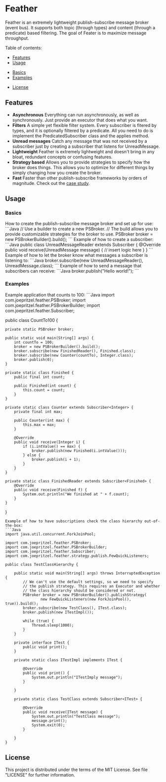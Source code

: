 Feather
=========

Feather is an extremely lightweight publish-subscribe message broker (event bus). It supports both topic (through types) and content (through a predicate) based filtering. The goal of Feater is to maximize message throughput.

Table of contents:
+ [Features](#features)
+ [Usage](#usage)
 - [Basics](#basics)
 - [Examples](#examples)
+ [License](#license)

<h2 name="features">Features</h2>

+ <strong>Asynchronous</strong> Everything can run asynchronously, as well as synchronously. Just provide an executor that does what you want.
+ <strong>Filters</strong> A simple yet flexible filter system. Every subscriber is fitered by types, and it is optionally filtered by a predicate. All you need to do is implement the PredicatedSubscriber class and the applies method.
+ <strong>Unread messages</strong> Catch any message that was not received by a subscriber just by creating a subscriber that listens for UnreadMessage.
+ <strong>Lightweight</strong> Feather is extremely lightweight and doesn't bring in any bloat, redundant concepts or confusing features.
+ <strong>Strategy based</strong> Allows you to provide strategies to specify how the broker does things. This allows you to optimize for different things by simply changing how you create the broker.
+ <strong>Fast</strong> Faster than other publish-subscribe frameworks by orders of magnitude. Check out the <a href="http://www.joepritzel.com/blog/publish-subscribe" target="_blank">case study</a>.

<h2 name="usage">Usage</h2>
<h3 name="basics">Basics</h3>
How to create the publish-subscribe message broker and set up for use:
```Java
// Use a builder to create a new PSBroker.
// The build allows you to provide customizable strategies for the broker to use.
PSBroker broker = new PSBrokerBuilder().build();
```  
Example of how to create a subscriber:
```Java
public class UnreadMessageReader extends Subscriber<UnreadMessage> {
	@Override
	public void receive(UnreadMessage message) {
		// insert logic here
	}
}
```
Example of how to let the broker know what messages a subscriber is listening to:
```Java
broker.subscribe(new UnreadMessageReader(), UnreadMessage.class);
```
Example of how to send a message that subscribers can receive:
```Java
broker.publish("Hello world!");
```
<h3 name="examples">Examples</h3>
Example application that counts to 100:
```Java
import com.joepritzel.feather.PSBroker;
import com.joepritzel.feather.PSBrokerBuilder;
import com.joepritzel.feather.Subscriber;

public class CountTo100 {

	private static PSBroker broker;

	public static void main(String[] args) {
		int countTo = 100;
		broker = new PSBrokerBuilder().build();
		broker.subscribe(new FinishedReader(), Finished.class);
		broker.subscribe(new Counter(countTo), Integer.class);
		broker.publish(0);
	}

	private static class Finished {
		public final int count;

		public Finished(int count) {
			this.count = count;
		}
	}

	private static class Counter extends Subscriber<Integer> {
		private final int max;

		public Counter(int max) {
			this.max = max;
		}

		@Override
		public void receive(Integer i) {
			if (i.intValue() == max) {
				broker.publish(new Finished(i.intValue()));
			} else {
				broker.publish(i + 1);
			}
		}
	}

	private static class FinishedReader extends Subscriber<Finished> {
		@Override
		public void receive(Finished f) {
			System.out.println("We finished at " + f.count);
		}
	}
}
```
Example of how to have subscriptions check the class hierarchy out-of-the-box:
```Java
import java.util.concurrent.ForkJoinPool;

import com.joepritzel.feather.PSBroker;
import com.joepritzel.feather.PSBrokerBuilder;
import com.joepritzel.feather.Subscriber;
import com.joepritzel.feather.strategy.publish.FewQuickListeners;

public class TestClassHierarchy {

	public static void main(String[] args) throws InterruptedException {
		// We can't use the default settings, so we need to specify
		// the publish strategy. This requires an Executor and whether
		// the class hierarchy should be considered or not.
		PSBroker broker = new PSBrokerBuilder().publishStrategy(
				new FewQuickListeners(new ForkJoinPool(), true)).build();
		broker.subscribe(new TestClass(), ITest.class);
		broker.publish(new ITestImpl());

		while (true) {
			Thread.sleep(1000);
		}
	}

	private interface ITest {
		public void print();
	}

	private static class ITestImpl implements ITest {

		@Override
		public void print() {
			System.out.println("ITestImply message");
		}

	}

	private static class TestClass extends Subscriber<ITest> {

		@Override
		public void receive(ITest message) {
			System.out.println("TestClass message");
			message.print();
			System.exit(0);
		}

	}
}
```

<h2 name="license">License</h2>
This project is distributed under the terms of the MIT License. See file "LICENSE" for further information.
